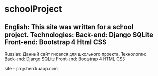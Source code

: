 # schoolProject
English:
This site was written for a school project. Technologies:
  Back-end:
    Django
    SQLite
  Front-end:
    Bootstrap 4
    Html
    CSS
-------------------------------
Russian:
Данный сайт писался для школьного проекта. Технологии: 
  Back-end:
    Django
    SQLite
  Front-end:
    Bootstrap 4
    HTML
    CSS

site - prqy.herokuapp.com
